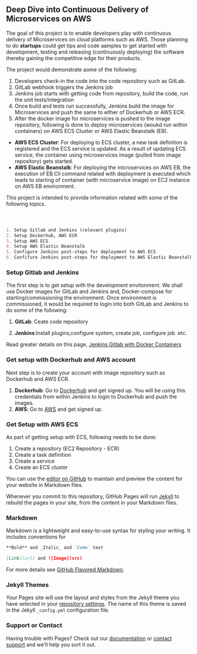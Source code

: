 ## Deep Dive into Continuous Delivery of Microservices on AWS

The goal of this project is to enable developers play with continuous delivery of Microservices on cloud platforms such as AWS. Those planning to do **startups** could get tips and code aamples to get started with development, testing and releasing (continuously deploying) the software thereby gaining the competitive edge for their products.


The project would demonstrate aome of the following:

1. Developers check-in the code into the code repository such as GitLab. 
2. GitLab webhook triggers the Jenkins job 
3. Jenkins job starts with getting code from repository, build the code, run the unit tests/integration 
4. Once build and tests run successfully, Jenkins build the image for Microservices and push the same to either of Dockerhub or AWS ECR.
5. After the docker image for microservices is pushed to the image repository, following is done to deploy microservices (woukd run within containers) on AWS ECS Cluster or AWS Elastic Beanstalk (EB).

- **AWS ECS Cluster**: For deploying to ECS cluster, a new task definition is registered and the ECS service is updated. As a result of updating ECS service, the container using microservices image (pulled from image repository) gets started.
- **AWS Elastic Beanstalk**: For deploying the microservices on AWS EB, the execution of EB Cli command related with deployment is executed which leads to starting of container (with microservice image) on EC2 instance on AWS EB environment.


This project is intended to provide information related with some of the following topics.
```markdown



1. Setup Gitlab and Jenkins (relevant plugins)
2. Setup Dockerhub, AWS ECR
3. Setup AWS ECS 
4. Setup AWS Elastic Beanstalk 
5. Configure Jenkins post-steps for deployment to AWS ECS
6. Confifure Jenkins post-steps for deployment to AWS Elastic Beanstalk
```
### Setup Gitlab and Jenkins


The first step is to get setup with the development envitonment. We shall use Docker images for GitLab and Jenkins and, Docker-compose for starting/commissioning the environment. Once environment is commissioned, it would be required to login into both GitLab and Jenkins to do some of the following:

1. **GitLab**: Ceate code repository

2. **Jenkins**:Install plugins,configure system, create job, configure job  etc.  

Read greater details on this page, [Jenkins Gitlab with Docker Containers](https://github.com/eajitesh/Continuous-Delivery-Microservices-AWS/blob/master/jenkins-gitlab-setup.md)

### Get setup with Dockerhub and AWS account    

Next step is to create your account with image repository such as Dockerhub and AWS ECR. 

1. **Dockerhub**: Go to [Dockerhub](http://www.dockerhub.com) and get signed up. You will be using this credentials from within Jenkins to login to Dockerhub and push the images.
2. **AWS**: Go to [AWS](http://www.aws.com) and get signed up. 

### Get Setup with AWS ECS

As part of getting setup with ECS, following needs to be done:
1. Create a repository (EC2 Repository - ECR)
2. Create a task definition 
3. Create a service
4. Create an ECS cluster

You can use the [editor on GitHub](https://github.com/eajitesh/cloud-native-aws-demo/edit/master/README.md) to maintain and preview the content for your website in Markdown files.



Whenever you commit to this repository, GitHub Pages will run [Jekyll](https://jekyllrb.com/) to rebuild the pages in your site, from the content in your Markdown files.

### Markdown

Markdown is a lightweight and easy-to-use syntax for styling your writing. It includes conventions for

```markdown
**Bold** and _Italic_ and `Code` text

[Link](url) and ![Image](src)
```

For more details see [GitHub Flavored Markdown](https://guides.github.com/features/mastering-markdown/).

### Jekyll Themes

Your Pages site will use the layout and styles from the Jekyll theme you have selected in your [repository settings](https://github.com/eajitesh/cloud-native-aws-demo/settings). The name of this theme is saved in the Jekyll `_config.yml` configuration file.

### Support or Contact

Having trouble with Pages? Check out our [documentation](https://help.github.com/categories/github-pages-basics/) or [contact support](https://github.com/contact) and we’ll help you sort it out.
